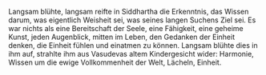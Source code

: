 Langsam blühte, langsam reifte in Siddhartha die Erkenntnis, das
Wissen darum, was eigentlich Weisheit sei, was seines langen Suchens
Ziel sei.  Es war nichts als eine Bereitschaft der Seele, eine
Fähigkeit, eine geheime Kunst, jeden Augenblick, mitten im Leben, den
Gedanken der Einheit denken, die Einheit fühlen und einatmen zu können.
Langsam blühte dies in ihm auf, strahlte ihm aus Vasudevas altem
Kindergesicht wider: Harmonie, Wissen um die ewige Vollkommenheit der
Welt, Lächeln, Einheit.

